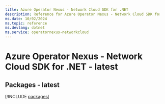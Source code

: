 ```yaml
---
title: Azure Operator Nexus - Network Cloud SDK for .NET
description: Reference for Azure Operator Nexus - Network Cloud SDK for .NET
ms.date: 10/02/2024
ms.topic: reference
ms.devlang: dotnet
ms.service: operatornexus-networkcloud
---
```

# Azure Operator Nexus - Network Cloud SDK for .NET - latest
## Packages - latest
[!INCLUDE [packages](operator-nexus---network-cloud-index.md)]